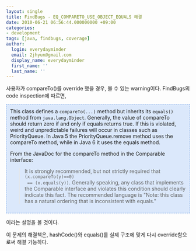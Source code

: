 ```yaml
---
layout: single
title: FindBugs - EQ_COMPARETO_USE_OBJECT_EQUALS 해결
date: 2010-06-21 06:56:44.000000000 +09:00
categories:
- development
tags: [java, findbugs, coverage]
author:
  login: everydayminder
  email: 2jhyun@gmail.com
  display_name: everydayminder
  first_name: ''
  last_name: ''
---
```

사용자가 compareTo()를 override 했을 경우, 볼 수 있는 warning이다.
FindBugs의 code inspection에 따르면,

<div style="border:1px dashed rgb(121,165,228);background-color:rgb(219,232,251);padding:10px;" class="txc-textbox">
 This class defines a <code>compareTo(...)</code> method but inherits
 its
  <code>equals()</code> method from <code>java.lang.Object</code>.
	Generally, the value of compareTo should return zero if and only if
	equals returns true. If this is violated, weird and unpredictable
	failures will occur in classes such as PriorityQueue.
	In Java 5 the PriorityQueue.remove method uses the compareTo method,
	while in Java 6 it uses the equals method.

From the JavaDoc for the compareTo method in the Comparable
interface:

<blockquote>
It is strongly recommended, but not strictly required that <code>(x.compareTo(y)==0)
 == (x.equals(y))</code>.
Generally speaking, any class that implements the Comparable interface
and violates this condition
should clearly indicate this fact. The recommended language
is "Note: this class has a natural ordering that is inconsistent with
equals."
</blockquote>
</div>

이라는 설명을 볼 것이다.

이 문제의 해결책은,
hashCode()와 equals()를 실제 구조에 맞게 다시 override함으로써 해결 가능하다.

